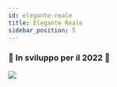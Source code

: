 ```yaml
---
id: elegante-reale
title: Elegante Reale
sidebar_position: 5
---
```


### 🚧 In sviluppo per il 2022 🚧

![](/img/niftyroyale_v01.png)
